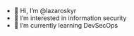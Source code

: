 - 👋 Hi, I’m @lazaroskyr
- 👀 I’m interested in information security
- 🌱 I’m currently learning DevSecOps

<!---
lazaroskyr/lazaroskyr is a ✨ special ✨ repository because its `README.md` (this file) appears on your GitHub profile.
You can click the Preview link to take a look at your changes.
--->

